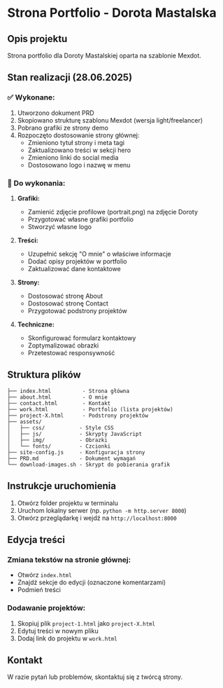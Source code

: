 # Strona Portfolio - Dorota Mastalska

## Opis projektu

Strona portfolio dla Doroty Mastalskiej oparta na szablonie Mexdot.

## Stan realizacji (28.06.2025)

### ✅ Wykonane:
1. Utworzono dokument PRD
2. Skopiowano strukturę szablonu Mexdot (wersja light/freelancer)
3. Pobrano grafiki ze strony demo
4. Rozpoczęto dostosowanie strony głównej:
   - Zmieniono tytuł strony i meta tagi
   - Zaktualizowano treści w sekcji hero
   - Zmieniono linki do social media
   - Dostosowano logo i nazwę w menu

### 🚧 Do wykonania:
1. **Grafiki:**
   - Zamienić zdjęcie profilowe (portrait.png) na zdjęcie Doroty
   - Przygotować własne grafiki portfolio
   - Stworzyć własne logo

2. **Treści:**
   - Uzupełnić sekcję "O mnie" o właściwe informacje
   - Dodać opisy projektów w portfolio
   - Zaktualizować dane kontaktowe

3. **Strony:**
   - Dostosować stronę About
   - Dostosować stronę Contact
   - Przygotować podstrony projektów

4. **Techniczne:**
   - Skonfigurować formularz kontaktowy
   - Zoptymalizować obrazki
   - Przetestować responsywność
## Struktura plików

```
├── index.html          - Strona główna
├── about.html          - O mnie
├── contact.html        - Kontakt
├── work.html           - Portfolio (lista projektów)
├── project-X.html      - Podstrony projektów
├── assets/
│   ├── css/           - Style CSS
│   ├── js/            - Skrypty JavaScript
│   ├── img/           - Obrazki
│   └── fonts/         - Czcionki
├── site-config.js     - Konfiguracja strony
├── PRD.md             - Dokument wymagań
└── download-images.sh - Skrypt do pobierania grafik
```

## Instrukcje uruchomienia

1. Otwórz folder projektu w terminalu
2. Uruchom lokalny serwer (np. `python -m http.server 8000`)
3. Otwórz przeglądarkę i wejdź na `http://localhost:8000`

## Edycja treści

### Zmiana tekstów na stronie głównej:
- Otwórz `index.html`
- Znajdź sekcje do edycji (oznaczone komentarzami)
- Podmień treści

### Dodawanie projektów:
1. Skopiuj plik `project-1.html` jako `project-X.html`
2. Edytuj treści w nowym pliku
3. Dodaj link do projektu w `work.html`

## Kontakt

W razie pytań lub problemów, skontaktuj się z twórcą strony.